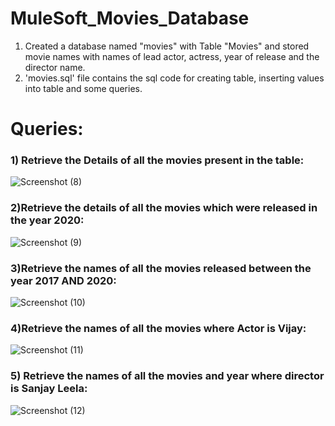 # MuleSoft_Movies_Database

1. Created a database named "movies" with Table "Movies" and stored movie names with names of lead actor, actress, year of release and the director name.
2. 'movies.sql' file contains the sql code for creating table, inserting values into table and some queries.

# Queries:

### 1) Retrieve the Details of all the movies present in the table:
![Screenshot (8)](https://user-images.githubusercontent.com/71378978/136657987-ddde5b2e-673b-47e8-bbc0-6d77970204c7.png)

### 2)Retrieve the details of all the movies which were released in the year 2020:
![Screenshot (9)](https://user-images.githubusercontent.com/71378978/136658065-7713f937-5f6f-48dd-832b-977b402441f0.png)

### 3)Retrieve the names of all the movies released between the year 2017 AND 2020:
![Screenshot (10)](https://user-images.githubusercontent.com/71378978/136658298-731d1fd3-aa5a-4fb4-9742-cfe86a6579d8.png)

### 4)Retrieve the names of all the movies where Actor is Vijay:
![Screenshot (11)](https://user-images.githubusercontent.com/71378978/136658366-7267464e-0144-4b9b-a519-0f56570738fe.png)

### 5) Retrieve the names of all the movies and year where director is Sanjay Leela:
 ![Screenshot (12)](https://user-images.githubusercontent.com/71378978/136658474-4cae1bd5-ea8f-463e-96c9-7a9b331bf313.png)
